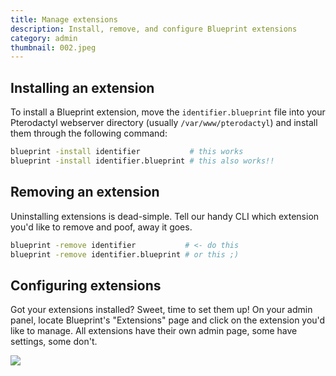 ```yaml
---
title: Manage extensions
description: Install, remove, and configure Blueprint extensions
category: admin
thumbnail: 002.jpeg
---
```


## Installing an extension

To install a Blueprint extension, move the `identifier.blueprint` file into your Pterodactyl webserver directory (usually `/var/www/pterodactyl`) and install them through the following command:

```bash
blueprint -install identifier           # this works
blueprint -install identifier.blueprint # this also works!!
```

## Removing an extension

Uninstalling extensions is dead-simple. Tell our handy CLI which extension you'd like to remove and poof, away it goes.

```bash
blueprint -remove identifier           # <- do this
blueprint -remove identifier.blueprint # or this ;)
```

## Configuring extensions

Got your extensions installed? Sweet, time to set them up! On your admin panel, locate Blueprint's "Extensions" page and click on the extension you'd like to manage. All extensions have their own admin page, some have settings, some don't.

![](/img/guides/extensions.jpeg)
